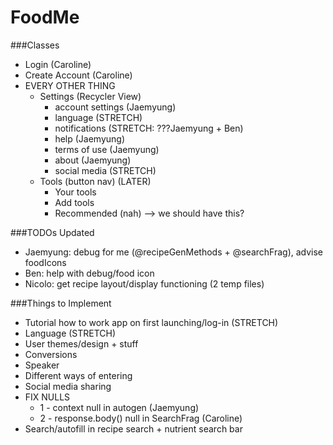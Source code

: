 # FoodMe
###Classes
- Login (Caroline)
- Create Account (Caroline)
- EVERY OTHER THING
    - Settings (Recycler View)
        - account settings (Jaemyung)
        - language (STRETCH)
        - notifications (STRETCH: ???Jaemyung + Ben)
        - help (Jaemyung)
        - terms of use (Jaemyung)
        - about (Jaemyung)
        - social media (STRETCH)
    - Tools (button nav) (LATER)
        - Your tools
        - Add tools
        - Recommended (nah) --> we should have this?
     
###TODOs Updated
- Jaemyung: debug for me (@recipeGenMethods + @searchFrag), advise foodIcons
- Ben: help with debug/food icon
- Nicolo: get recipe layout/display functioning (2 temp files)

###Things to Implement
- Tutorial how to work app on first launching/log-in (STRETCH)
- Language (STRETCH)
- User themes/design + stuff 
- Conversions 
- Speaker 
- Different ways of entering
- Social media sharing
- FIX NULLS
    - 1 - context null in autogen (Jaemyung)
    - 2 - response.body() null in SearchFrag (Caroline)
- Search/autofill in recipe search + nutrient search bar